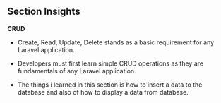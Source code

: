 ## Section Insights 

**CRUD**

- Create, Read, Update, Delete stands as a basic requirement for any Laravel application.

- Developers must first learn simple CRUD operations as they are fundamentals of any Laravel application.

- The things i learned in this section is how to insert a data to the database and also of how to display a data from database.